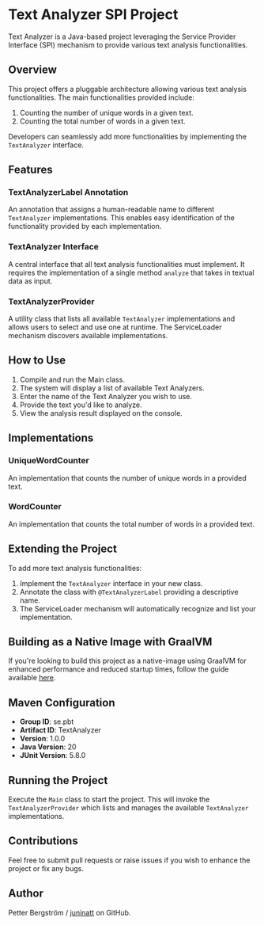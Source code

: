 # Text Analyzer SPI Project

Text Analyzer is a Java-based project leveraging the Service Provider Interface (SPI) mechanism to provide various text analysis functionalities.

## Overview

This project offers a pluggable architecture allowing various text analysis functionalities. The main functionalities provided include:

1. Counting the number of unique words in a given text.
2. Counting the total number of words in a given text.

Developers can seamlessly add more functionalities by implementing the `TextAnalyzer` interface.

## Features

### TextAnalyzerLabel Annotation

An annotation that assigns a human-readable name to different `TextAnalyzer` implementations. This enables easy identification of the functionality provided by each implementation.

### TextAnalyzer Interface

A central interface that all text analysis functionalities must implement. It requires the implementation of a single method `analyze` that takes in textual data as input.

### TextAnalyzerProvider

A utility class that lists all available `TextAnalyzer` implementations and allows users to select and use one at runtime. The ServiceLoader mechanism discovers available implementations.

## How to Use

1. Compile and run the Main class.
2. The system will display a list of available Text Analyzers.
3. Enter the name of the Text Analyzer you wish to use.
4. Provide the text you'd like to analyze.
5. View the analysis result displayed on the console.

## Implementations

### UniqueWordCounter

An implementation that counts the number of unique words in a provided text.

### WordCounter

An implementation that counts the total number of words in a provided text.

## Extending the Project

To add more text analysis functionalities:

1. Implement the `TextAnalyzer` interface in your new class.
2. Annotate the class with `@TextAnalyzerLabel` providing a descriptive name.
3. The ServiceLoader mechanism will automatically recognize and list your implementation.

## Building as a Native Image with GraalVM

If you're looking to build this project as a native-image using GraalVM for enhanced performance and reduced startup times, follow the guide available [here](graalvm-setup-guide.md).

## Maven Configuration

- **Group ID**: se.pbt
- **Artifact ID**: TextAnalyzer
- **Version**: 1.0.0 
- **Java Version**: 20
- **JUnit Version**: 5.8.0

## Running the Project

Execute the `Main` class to start the project. This will invoke the `TextAnalyzerProvider` which lists and manages the available `TextAnalyzer` implementations.

## Contributions

Feel free to submit pull requests or raise issues if you wish to enhance the project or fix any bugs.

## Author

Petter Bergström / [juninatt](https://github.com/juninatt) on GitHub.

